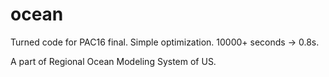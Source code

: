 # ocean
Turned code for PAC16 final. Simple optimization. 10000+ seconds -> 0.8s.

A part of Regional Ocean Modeling System of US.

